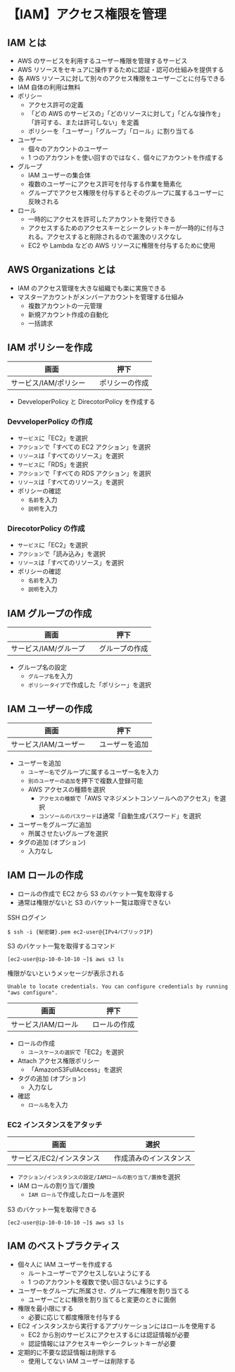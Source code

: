 # 【IAM】アクセス権限を管理

## IAM とは

- AWS のサービスを利用するユーザー権限を管理するサービス
- AWS リソースをセキュアに操作するために認証・認可の仕組みを提供する
- 各 AWS リソースに対して別々のアクセス権限をユーザーごとに付与できる
- IAM 自体の利用は無料
- ポリシー
  - アクセス許可の定義
  - 「どの AWS のサービスの」「どのリソースに対して」「どんな操作を」「許可する、または許可しない」を定義
  - ポリシーを「ユーザー」「グループ」「ロール」に割り当てる
- ユーザー
  - 個々のアカウントのユーザー
  - 1 つのアカウントを使い回すのではなく、個々にアカウントを作成する
- グループ
  - IAM ユーザーの集合体
  - 複数のユーザーにアクセス許可を付与する作業を簡素化
  - グループでアクセス権限を付与するとそのグループに属するユーザーに反映される
- ロール
  - 一時的にアクセスを許可したアカウントを発行できる
  - アクセスするためのアクセスキーとシークレットキーが一時的に付与される。アクセスすると削除されるので漏洩のリスクなし
  - EC2 や Lambda などの AWS リソースに権限を付与するために使用

## AWS Organizations とは

- IAM のアクセス管理を大きな組織でも楽に実施できる
- マスターアカウントがメンバーアカウントを管理する仕組み
  - 複数アカウントの一元管理
  - 新規アカウント作成の自動化
  - 一括請求

## IAM ポリシーを作成

| 画面                    | 押下           |
| ----------------------- | -------------- |
| サービス/IAM/ポリシー　 | ポリシーの作成 |

- DevveloperPolicy と DirecotorPolicy を作成する

### DevveloperPolicy の作成

- `サービス`に「EC2」を選択
- `アクション`で「すべての EC2 アクション」を選択
- `リソース`は「すべてのリソース」を選択
- `サービス`に「RDS」を選択
- `アクション`で「すべての RDS アクション」を選択
- `リソース`は「すべてのリソース」を選択
- ポリシーの確認
  - `名前`を入力
  - `説明`を入力

### DirecotorPolicy の作成

- `サービス`に「EC2」を選択
- `アクション`で「読み込み」を選択
- `リソース`は「すべてのリソース」を選択
- ポリシーの確認
  - `名前`を入力
  - `説明`を入力

## IAM グループの作成

| 画面                    | 押下           |
| ----------------------- | -------------- |
| サービス/IAM/グループ　 | グループの作成 |

- グループ名の設定
  - `グループ名`を入力
  - `ポリシータイプ`で作成した「ポリシー」を選択

## IAM ユーザーの作成

| 画面                    | 押下           |
| ----------------------- | -------------- |
| サービス/IAM/ユーザー　 | ユーザーを追加 |

- ユーザーを追加
  - `ユーザー名`でグループに属するユーザー名を入力
  - `別のユーザーの追加`を押下で複数人登録可能
  - AWS アクセスの種類を選択
    - `アクセスの種類`で「AWS マネジメントコンソールへのアクセス」を選択
    - `コンソールのパスワード`は通常「自動生成パスワード」を選択
- ユーザーをグループに追加
  - 所属させたいグループを選択
- タグの追加 (オプション)
  - 入力なし

## IAM ロールの作成

- ロールの作成で EC2 から S3 のバケット一覧を取得する
- 通常は権限がないと S3 のバケット一覧は取得できない

SSH ログイン

```terminal
$ ssh -i {秘密鍵}.pem ec2-user@{IPv4パブリックIP}
```

S3 のバケット一覧を取得するコマンド

```terminal
[ec2-user@ip-10-0-10-10 ~]$ aws s3 ls
```

権限がないというメッセージが表示される

```terminal
Unable to locate credentials. You can configure credentials by running "aws configure".
```

| 画面                  | 押下         |
| --------------------- | ------------ |
| サービス/IAM/ロール　 | ロールの作成 |

- ロールの作成
  - `ユースケースの選択`で「EC2」を選択
- Attach アクセス権限ポリシー
  - 「AmazonS3FullAccess」を選択
- タグの追加 (オプション)
  - 入力なし
- 確認
  - `ロール名`を入力

### EC2 インスタンスをアタッチ

| 画面                        | 選択                   |
| --------------------------- | ---------------------- |
| サービス/EC2/インスタンス　 | 作成済みのインスタンス |

- `アクション/インスタンスの設定/IAMロールの割り当て/置換`を選択
- IAM ロールの割り当て/置換
  - `IAM ロール`で作成したロールを選択

S3 のバケット一覧を取得できる

```terminal
[ec2-user@ip-10-0-10-10 ~]$ aws s3 ls
```

## IAM のベストプラクティス

- 個々人に IAM ユーザーを作成する
  - ルートユーザーでアクセスしないようにする
  - 1 つのアカウントを複数で使い回さないようにする
- ユーザーをグループに所属させ、グループに権限を割り当てる
  - ユーザーごとに権限を割り当てると変更のときに面倒
- 権限を最小限にする
  - 必要に応じて都度権限を付与する
- EC2 インスタンスから実行するアプリケーションにはロールを使用する
  - EC2 から別のサービスにアクセスするには認証情報が必要
  - 認証情報にはアクセスキーやシークレットキーが必要
- 定期的に不要な認証情報は削除する
  - 使用してない IAM ユーザーは削除する
